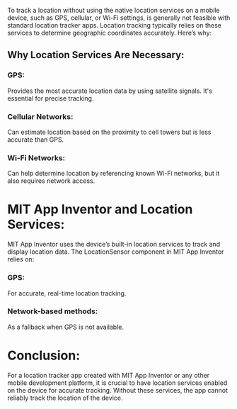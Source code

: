 To track a location without using the native location services on a mobile device, such as GPS, cellular, or Wi-Fi settings, is generally not feasible with standard location tracker apps. Location tracking typically relies on these services to determine geographic coordinates accurately. Here’s why:

## Why Location Services Are Necessary:
### GPS:
Provides the most accurate location data by using satellite signals. It's essential for precise tracking.
### Cellular Networks:
Can estimate location based on the proximity to cell towers but is less accurate than GPS.
### Wi-Fi Networks:
Can help determine location by referencing known Wi-Fi networks, but it also requires network access.


# MIT App Inventor and Location Services:
MIT App Inventor uses the device’s built-in location services to track and display location data. The LocationSensor component in MIT App Inventor relies on:

### GPS: 
For accurate, real-time location tracking.
### Network-based methods:
As a fallback when GPS is not available.

# Conclusion:
For a location tracker app created with MIT App Inventor or any other mobile development platform, it is crucial to have location services enabled on the device for accurate tracking. Without these services, the app cannot reliably track the location of the device.